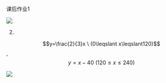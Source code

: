 课后作业1





![](/disk/course/dip/pic/work11.png)





2. 

   $$y=\frac{2}{3}x \ (0\leqslant x\leqslant120)$$,$$y=x-40\ (120\leqslant x \leqslant 240)$$

![](/disk/course/dip/pic/work12.png)